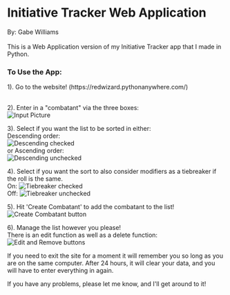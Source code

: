 <h1>Initiative Tracker Web Application</h1>
By: Gabe Williams
<br><br>
This is a Web Application version of my Initiative Tracker app that I made in Python. 

<h3>To Use the App:</h3> 
1). Go to the website! (https://redwizard.pythonanywhere.com/)
<br><br>

2). Enter in a "combatant" via the three boxes:
<br>
![Input Picture](https://github.com/CodeWizzard201/Initiative-Tracker-Web-App/assets/67934122/a6d3f16d-1d39-4237-8909-730a2ed0dec4)

3). Select if you want the list to be sorted in either:
<br>
Descending order: 
<br>
![Descending checked](https://github.com/CodeWizzard201/Initiative-Tracker-Web-App/assets/67934122/502af747-5dc0-4f5b-9ba0-a2a84c21874a) 
<br>
or Ascending order: 
<br>
![Descending unchecked](https://github.com/CodeWizzard201/Initiative-Tracker-Web-App/assets/67934122/e3918646-9465-476c-8846-2ec8855509a4)

4). Select if you want the sort to also consider modifiers as a tiebreaker if the roll is the same.
<br>
On: ![Tiebreaker checked](https://github.com/CodeWizzard201/Initiative-Tracker-Web-App/assets/67934122/0ee4569d-2535-4a95-bd54-7cbd4b5f6f47)
<br>
Off: ![Tiebreaker unchecked](https://github.com/CodeWizzard201/Initiative-Tracker-Web-App/assets/67934122/6a230d0b-fde4-49ec-9ed4-f8282641e71e)

5). Hit 'Create Combatant' to add the combatant to the list!
<br>
![Create Combatant button](https://github.com/CodeWizzard201/Initiative-Tracker-Web-App/assets/67934122/b772a728-83d9-4bee-8e12-2952c8147e55)

6). Manage the list however you please!
<br>
There is an edit function as well as a delete function:
<br>
![Edit and Remove buttons](https://github.com/CodeWizzard201/Initiative-Tracker-Web-App/assets/67934122/33870cfe-e130-4c98-99b8-73bd68e586a7)

If you need to exit the site for a moment it will remember you so long as you are on the same computer. After 24 hours, it will clear your data, and you will have to enter everything in again. 

If you have any problems, please let me know, and I'll get around to it!
